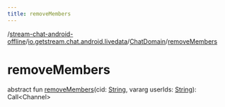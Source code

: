 ```yaml
---
title: removeMembers
---
```

/[stream-chat-android-offline](../../index.md)/[io.getstream.chat.android.livedata](../index.md)/[ChatDomain](index.md)/[removeMembers](removeMembers.md)  
  
  
  
# removeMembers  
abstract fun [removeMembers](removeMembers.md)(cid: [String](https://kotlinlang.org/api/latest/jvm/stdlib/kotlin/-string/index.html), vararg userIds: [String](https://kotlinlang.org/api/latest/jvm/stdlib/kotlin/-string/index.html)): Call&lt;Channel&gt;
